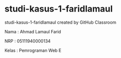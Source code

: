 # studi-kasus-1-faridlamaul
studi-kasus-1-faridlamaul created by GitHub Classroom

Nama : Ahmad Lamaul Farid

NRP : 05111940000134

Kelas : Pemrograman Web E
